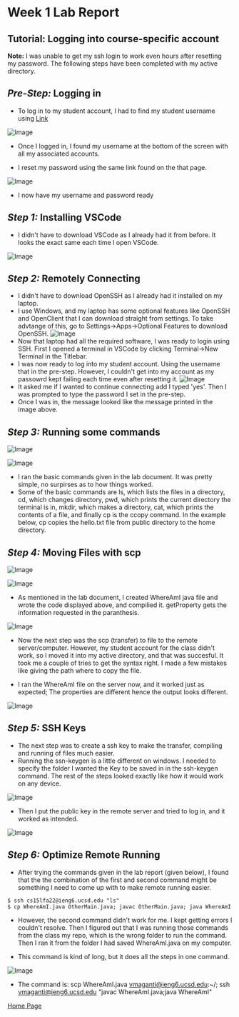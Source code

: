 # Week 1 Lab Report 
## Tutorial: Logging into course-specific account 

**Note:** I was unable to get my ssh login to work even hours after resetting my password. The following steps have been completed with my active directory.

***Pre-Step:*** Logging in
-
- To log in to my student account, I had to find my student username using [Link](https://sdacs.ucsd.edu/~icc/index.php)

![Image](Screenshot-step1.png)

- Once I logged in, I found my username at the bottom of the screen with all my associated accounts.
 
- I reset my password using the same link found on the that page.

![Image](Screenshot-step1b.png)

- I now have my username and password ready


***Step 1:*** Installing VSCode
- 
- I didn't have to download VSCode as I already had it from before. It looks the exact same each time I open VSCode.

![Image](Screenshot-step2.png)

***Step 2:*** Remotely Connecting
- 
- I didn't have to download OpenSSH as I already had it installed on my laptop.
- I use Windows, and my laptop has some optional features like OpenSSH and OpenClient that I can download straight from settings. To take advtange of this, go to Settings->Apps->Optional Features to download OpenSSH.
![Image](Screenshot-step2a.png)
- Now that laptop had all the required software, I was ready to login using SSH. First I opened a terminal in VSCode by  clicking Terminal->New Terminal in the Titlebar.
- I was now ready to log into my student account. Using the username that in the pre-step. However, I couldn't get into my account as my passowrd kept failing each time even after resetting it.
![Image](Screenshot-step2b.png)
- It asked me if I wanted to continue connecting add I typed 'yes'. Then I was prompted to type the password I set in the pre-step.
- Once I was in, the message looked like the message printed in the image above.

***Step 3:*** Running some commands
- 
![Image](Screenshot-step3.png)

![Image](Screenshot-step3b.png)

- I ran the basic commands given in the lab document. It was pretty simple, no surpirses as to how things worked.
- Some of the basic commands are ls, which lists the files in a directory, cd, which changes directory, pwd, which prints the current directory the terminal is in, mkdir, which makes a directory, cat, which prints the contents of a file, and finally cp is the ccopy command. In the example below, cp copies the hello.txt file from public directory to the home directory.

***Step 4:*** Moving Files with scp
-
![Image](Screenshot-step4b.png)

![Image](Screenshot-step4c.png)

- As mentioned in the lab document, I created WhereAmI java file and wrote the code displayed above, and compilied it. getProperty gets the information requested in the paranthesis.

![Image](Screenshot-step4.png)

- Now the next step was the scp (transfer) to file to the remote server/computer. However, my student account for the class didn't work, so I moved it into my active directory, and that was succesful. It took me a couple of tries to get the syntax right. I made a few mistakes like giving the path where to copy the file.

- I ran the WhereAmI file on the server now, and it worked just as expected; The properties are different hence the output looks different.

![Image](Screenshot-step4d.png)

***Step 5:*** SSH Keys
- 
- The next step was to create a ssh key to make the transfer, compiling and running of files much easier. 
- Running the ssn-keygen is a little different on windows. I needed to specify the folder I wanted the Key to be saved in in the ssh-keygen command. The rest of the steps looked exactly like how it would work on any device.

![Image](Screenshot-step5.png)

- Then I put the public key in the remote server and tried to log in, and it worked as intended.

![Image](Screenshot-step5b.png)

***Step 6:*** Optimize Remote Running
-
- After trying the commands given in the lab report (given below), I found that the the combination of the first and second command might be something I need to come up with to make remote running easier.

```
$ ssh cs15lfa22@ieng6.ucsd.edu "ls"
$ cp WhereAmI.java OtherMain.java; javac OtherMain.java; java WhereAmI
```
- However, the second command didn't work for me. I kept getting errors I couldn't resolve. Then I figured out that I was running those commands from the class my repo, which is the wrong folder to run the command. Then I ran it from the folder I had saved WhereAmI.java on  my computer.

- This command is kind of long, but it does all the steps in one command.

![Image](Screenshot-step6.png)

- The command is: scp WhereAmI.java vmaganti@ieng6.ucsd.edu:~/; ssh vmaganti@ieng6.ucsd.edu "javac WhereAmI.java;java WhereAmI"

[Home Page](https://kmags1.github.io/cse15l-lab-reports/)
